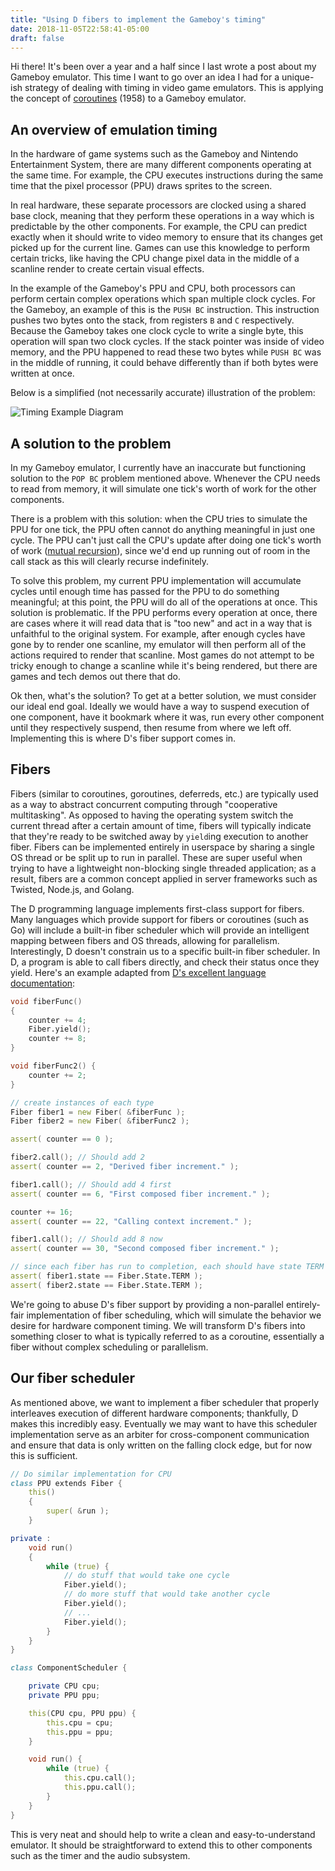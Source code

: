 ```yaml
---
title: "Using D fibers to implement the Gameboy's timing"
date: 2018-11-05T22:58:41-05:00
draft: false
---
```


Hi there! It's been over a year and a half since I last wrote a post about my Gameboy emulator. This time I want to go over an idea I had for a unique-ish strategy of dealing with timing in video game emulators. This is applying the concept of [coroutines](https://en.wikipedia.org/wiki/Coroutine) (1958) to a Gameboy emulator.

## An overview of emulation timing

In the hardware of game systems such as the Gameboy and Nintendo Entertainment System, there are many different components operating at the same time. For example, the CPU executes instructions during the same time that the pixel processor (PPU) draws sprites to the screen. 

In real hardware, these separate processors are clocked using a shared base clock, meaning that they perform these operations in a way which is predictable by the other components. For example, the CPU can predict exactly when it should write to video memory to ensure that its changes get picked up for the current line. Games can use this knowledge to perform certain tricks, like having the CPU change pixel data in the middle of a scanline render to create certain visual effects.

In the example of the Gameboy's PPU and CPU, both processors can perform certain complex operations which span multiple clock cycles. For the Gameboy, an example of this is the `PUSH BC` instruction. This instruction pushes two bytes onto the stack, from registers `B` and `C` respectively. Because the Gameboy takes one clock cycle to write a single byte, this operation will span two clock cycles. If the stack pointer was inside of video memory, and the PPU happened to read these two bytes while `PUSH BC` was in the middle of running, it could behave differently than if both bytes were written at once.

Below is a simplified (not necessarily accurate) illustration of the problem:

![Timing Example Diagram](/timing.svg)



## A solution to the problem
In my Gameboy emulator, I currently have an inaccurate but functioning solution to the `POP BC` problem mentioned above. Whenever the CPU needs to read from memory, it will simulate one tick's worth of work for the other components.

There is a problem with this solution: when the CPU tries to simulate the PPU for one tick, the PPU often cannot do anything meaningful in just one cycle. The PPU can't just call the CPU's update after doing one tick's worth of work ([mutual recursion](https://en.wikipedia.org/wiki/Mutual_recursion)), since we'd end up running out of room in the call stack as this will clearly recurse indefinitely.

To solve this problem, my current PPU implementation will accumulate cycles until enough time has passed for the PPU to do something meaningful; at this point, the PPU will do all of the operations at once. This solution is problematic. If the PPU performs every operation at once, there are cases where it will read data that is "too new" and act in a way that is unfaithful to the original system. For example, after enough cycles have gone by to render one scanline, my emulator will then perform all of the actions required to render that scanline. Most games do not attempt to be tricky enough to change a scanline while it's being rendered, but there are games and tech demos out there that do.

Ok then, what's the solution? To get at a better solution, we must consider our ideal end goal. Ideally we would have a way to suspend execution of one component, have it bookmark where it was, run every other component until they respectively suspend, then resume from where we left off. Implementing this is where D's fiber support comes in.

## Fibers

Fibers (similar to coroutines, goroutines, deferreds, etc.) are typically used as a way to abstract concurrent computing through "cooperative multitasking". As opposed to having the operating system switch the current thread after a certain amount of time, fibers will typically indicate that they're ready to be switched away by `yield`ing execution to another fiber. Fibers can be implemented entirely in userspace by sharing a single OS thread or be split up to run in parallel. These are super useful when trying to have a lightweight non-blocking single threaded application; as a result, fibers are a common concept applied in server frameworks such as Twisted, Node.js, and Golang.

The D programming language implements first-class support for fibers. Many languages which provide support for fibers or coroutines (such as Go) will include a built-in fiber scheduler which will provide an intelligent mapping between fibers and OS threads, allowing for parallelism. Interestingly, D doesn't constrain us to a specific built-in fiber scheduler. In D, a program is able to call fibers directly, and check their status once they yield. Here's an example adapted from [D's excellent language documentation](https://dlang.org/phobos/core_thread.html#.Fiber):
```D
void fiberFunc()
{
    counter += 4;
    Fiber.yield();
    counter += 8;
}

void fiberFunc2() {
    counter += 2;
}

// create instances of each type
Fiber fiber1 = new Fiber( &fiberFunc );
Fiber fiber2 = new Fiber( &fiberFunc2 );

assert( counter == 0 );

fiber2.call(); // Should add 2
assert( counter == 2, "Derived fiber increment." );

fiber1.call(); // Should add 4 first
assert( counter == 6, "First composed fiber increment." );

counter += 16;
assert( counter == 22, "Calling context increment." );

fiber1.call(); // Should add 8 now
assert( counter == 30, "Second composed fiber increment." );

// since each fiber has run to completion, each should have state TERM
assert( fiber1.state == Fiber.State.TERM );
assert( fiber2.state == Fiber.State.TERM );
```

We're going to abuse D's fiber support by providing a non-parallel entirely-fair implementation of fiber scheduling, which will simulate the behavior we desire for hardware component timing. We will transform D's fibers into something closer to what is typically referred to as a coroutine, essentially a fiber without complex scheduling or parallelism.


## Our fiber scheduler

As mentioned above, we want to implement a fiber scheduler that properly interleaves execution of different hardware components; thankfully, D makes this incredibly easy. Eventually we may want to have this scheduler implementation serve as an arbiter for cross-component communication and ensure that data is only written on the falling clock edge, but for now this is sufficient.

```D
// Do similar implementation for CPU
class PPU extends Fiber {
    this()
    {
        super( &run );
    }

private :
    void run()
    {
        while (true) {
            // do stuff that would take one cycle
            Fiber.yield();
            // do more stuff that would take another cycle
            Fiber.yield();
            // ...
            Fiber.yield();
        }
    }
}

class ComponentScheduler {

    private CPU cpu;
    private PPU ppu;

    this(CPU cpu, PPU ppu) {
        this.cpu = cpu;
        this.ppu = ppu;
    }

    void run() {
        while (true) {
            this.cpu.call();
            this.ppu.call();
        }
    }
}
```

This is very neat and should help to write a clean and easy-to-understand emulator. It should be straightforward to extend this to other components such as the timer and the audio subsystem.

